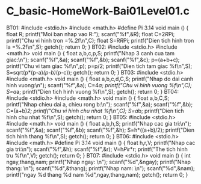 # C_basic-HomeWork-Bai01Level01.c
BT01:
    #include <stdio.h>
    #include <math.h>
    #define Pi 3.14
    void main ()
    {
    float R;
    printf("Moi ban nhap vao R:");
    scanf("%f",&R);
    float C=2*R*Pi;
    printf("Chu vi hinh tron =%.2f\n",C);
    float S=R*R*Pi;
    printf("Dien tich hinh tron la =%.2f\n",S);
    getch();
    return 0;
    }
BT02:
    #include <stdio.h>
    #include <math.h>
    void main ()
    {
    float a,b,c,p,S;
    printf("Nhap 3 canh cua tam giac:\n");
    scanf("%f",&a);
    scanf("%f",&b);
    scanf("%f",&c);
    p=(a+b+c);
    printf("Chu vi tam giac %f\n",p);
    p=p/2;
    printf("Dien tich tam giac %f\n",S);
    S=sqrt(p*(p-a)*(p-b)*(p-c));
    getch();
    return 0;
    }
BT03:
   #include <stdio.h>
   #include <math.h>
   void main ()
   {
    float a,b,c,d,C,S;
    printf("Nhap do dai canh hinh vuong:\n");
    scanf("%f",&a);
    C=4*a;
    printf("Chu vi hinh vuong %f\n",C);
    S=a*a;
    printf("Dien tich hinh vuong %f\n",S);
    getch();
    return 0;
    }
BT04:
    #include <stdio.h>
    #include <math.h>
    void main ()
    {
    float a,b,C,S;
    printf("Nhap chieu dai a, chieu rong b:\n");
    scanf("%f",&a);
    scanf("%f",&b);
    C=(a+b)*2;
    printf("Chu vi hinh chu nhat %f\n",C);
    S=a*b;
    printf("Dien tich hinh chu nhat %f\n",S);
    getch();
    return 0;
    }
BT05:
    #include <stdio.h>
    #include <math.h>
    void main ()
    {
    float a,b,h,S;
    printf("Nhap cac gia tri:\n");
    scanf("%f",&a);
    scanf("%f",&b);
    scanf("%f",&h);
    S=h*((a+b)/2);
    printf("Dien tich hinh thang %f\n",S);
    getch();
    return 0;
    }
BT06:
    #include <stdio.h>
    #include <math.h>
    #define Pi 3.14
    void main ()
    {
    float h,r,V;
    printf("Nhap cac gia tri:\n");
    scanf("%f",&h);
    scanf("%f",&r);
    V=h*Pi*r*r;
    printf("The tich hinh tru %f\n",V);
    getch();
    return 0;
    }
BT07:
    #include <stdio.h>
    void main ()
     {
    int ngay,thang,nam;
    printf("Nhap ngay: \n");
    scanf("%d",&ngay);
    printf("Nhap thang: \n");
    scanf("%d",&thang);
    printf("Nhap nam: \n");
    scanf("%d",&nam);
    printf("ngay %d thang %d nam %d",ngay,thang,nam);
    getch();
    return 0;
    }
